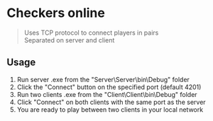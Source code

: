 # Checkers online

> Uses TCP protocol to connect players in pairs <br>
> Separated on server and client

## Usage
1. Run server .exe from the "Server\Server\bin\Debug" folder
2. Click the "Connect" button on the specified port (default 4201)
3. Run two clients .exe from the "Client\Client\bin\Debug" folder
4. Click "Connect" on both clients with the same port as the server
5. You are ready to play between two clients in your local network
